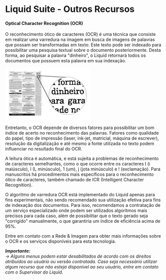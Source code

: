 # Liquid Suite - Outros Recursos

#### Optical Character Recognition (OCR) 
O reconhecimento ótico de caracteres (OCR) é uma técnica que consiste em realizar uma varredura na imagem em busca de imagens de palavras que possam ser transformadas em texto. Este texto pode ser indexado para possibilitar uma pesquisa textual sobre o documento posteriormente. Desta forma, ao pesquisar a palavra "dinheiro", o Liquid retornará todos os documentos que possuem esta palavra em sua indexação.  

![OCR](img/0111.png)  

Entretanto, o OCR depende de diversos fatores para possibilitar um bom índice de acerto no reconhecimento das palavras. Fatores como qualidade do papel, tipo de impressão (laser, ink-jet, matricial, máquina de escrever), resolução da digitalização e até mesmo a fonte utilizada no texto podem influenciar no resultado final do OCR.  

A leitura ótica é automática, e está sujeita a problemas de reconhecimento de caracteres semelhantes, como o que ocorre entre os caracteres I (i maiúsculo), l (L minúsculo), 1 (um), j (jota minúsculo) e ! (exclamação). Para manuscritos há procedimentos mais específicos para o reconhecimento ótico de caracteres, também chamado de ICR (Intelligent Character Recognition).  

O algoritmo de varredura OCR está implementado do Liquid apenas para fins experimentais, não sendo recomendado sua utilização efetiva para fins de indexação dos documentos. Para isso, recomendamos a contratação de um serviço especializado onde podem ser utilizados algoritmos mais precisos para cada caso, além de possibilitar que o texto gerado seja "corrigido" manualmente, o que garantiria um índice de eficiência acima de 95%.  

Entre em contato com a Rede & Imagem para obter mais informações sobre o OCR e os serviços disponíveis para esta tecnologia.

***Importante:***  
*→ Alguns menus podem estar desabilitados de acordo com os direitos atribuídos ao usuário ou versão contratada. Caso seja necessário utilizar algum recurso que não esteja disponível ao seu usuário, entre em contato com o Supervisor do Liquid.*